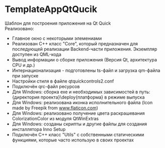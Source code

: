 # TemplateAppQtQucik
Шаблон для построения приложения на Qt Quick</br>
Реализовано:
- Главное окно с некоторыми элемениами
- Реализован C++ класс "Core", который предназначен для последующей реализации Backend-части приложения. Экземпляр доступен из QML-кода
- Вывод информации о сборке приложения (Версия Qt, архитектура CPU и др.)
- Интернационализация - подготовлены ts-файл и загрузка qm-файла при запуске
- Настройки стиля в файле qtquickcontrols2.conf
- Подключён qrc-файл ресурсов
- Для Windows: сборка exe и необходимых зависимостей в путь: {директория проекта}\deploy\{платформа} в режиме выпуска
- Для Windows: реализована иконка исполнительного файла (Icon made by Freepik from www.flaticon.com)
- Для Windows: реализовано получение цвета раскрашевания ColorizationColor из модуля QtWinExtras
- Для Windows: созданы скрипты и другие файлы для создания инсталлятора Inno Setup
- Подключён C++ класс "Utils" с собственными статическими функциями, которые часто использую в своих проектах
